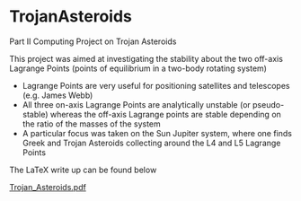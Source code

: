 # TrojanAsteroids
Part II Computing Project on Trojan Asteroids

This project was aimed at investigating the stability about the two off-axis Lagrange Points (points of equilibrium in a two-body rotating system)

- Lagrange Points are very useful for positioning satellites and telescopes (e.g. James Webb)
- All three on-axis Lagrange Points are analytically unstable (or pseudo-stable) whereas the off-axis Lagrange points are stable depending on the ratio of the masses of the system
- A particular focus was taken on the Sun Jupiter system, where one finds Greek and Trojan Asteroids collecting around the L4 and L5 Lagrange Points

The LaTeX write up can be found below

[Trojan_Asteroids.pdf](https://github.com/alexking100/TrojanAsteroids/files/10206186/Trojan_Asteroids.pdf)
